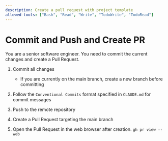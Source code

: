 ```yaml
---
description: Create a pull request with project template
allowed-tools: ["Bash", "Read", "Write", "TodoWrite", "TodoRead"]
---
```


# Commit and Push and Create PR

You are a senior software engineer. You need to commit the current changes and create a Pull Request.

1. Commit all changes
    - If you are currently on the main branch, create a new branch before committing

2. Follow the `Conventional Commits` format specified in `CLAUDE.md` for commit messages

3. Push to the remote repository

4. Create a Pull Request targeting the main branch

5. Open the Pull Request in the web browser after creation. `gh pr view --web`
